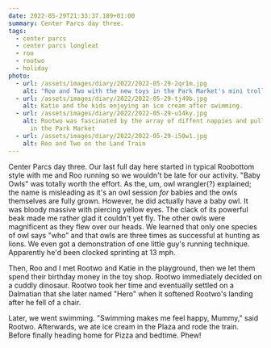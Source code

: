 ```yaml
---
date: 2022-05-29T21:33:37.189+01:00
summary: Center Parcs day three.
tags:
  - center parcs
  - center parcs longleat
  - roo
  - rootwo
  - holiday
photo:
  - url: /assets/images/diary/2022/2022-05-29-2qr1m.jpg
    alt: "Roo and Two with the new toys in the Park Market's mini trollies "
  - url: /assets/images/diary/2022/2022-05-29-tj49b.jpg
    alt: Katie and the kids enjoying an ice cream after swimming.
  - url: /assets/images/diary/2022/2022-05-29-u14ky.jpg
    alt: Rootwo was fascinated by the array of diffent nappies and pull-ups on offer
      in the Park Market
  - url: /assets/images/diary/2022/2022-05-29-i50w1.jpg
    alt: Roo and Two on the Land Train
---
```

Center Parcs day three. Our last full day here started in typical Roobottom style with me and Roo running so we wouldn't be late for our activity. "Baby Owls" was totally worth the effort. As the, um, owl wrangler(?) explained; the name is misleading as it's an owl session *for* babies and the owls themselves are fully grown. However, he did actually have a baby owl. It was bloody massive with piercing yellow eyes. The clack of its powerful beak made me rather glad it couldn't yet fly. The other owls were magnificent as they flew over our heads. We learned that only one species of owl says "who" and that owls are three times as successful at hunting as lions. We even got a demonstration of one little guy's running technique. Apparently he'd been clocked sprinting at 13 mph.

Then, Roo and I met Rootwo and Katie in the playground, then we let them spend their birthday money in the toy shop. Rootwo immediately decided on a cuddly dinosaur. Rootwo took her time and eventually settled on a Dalmatian that she later named "Hero" when it softened Rootwo's landing after he fell of a chair. 

Later, we went swimming. "Swimming makes me feel happy, Mummy," said Rootwo. Afterwards, we ate ice cream in the Plaza and rode the train. Before finally heading home for Pizza and bedtime. Phew!
